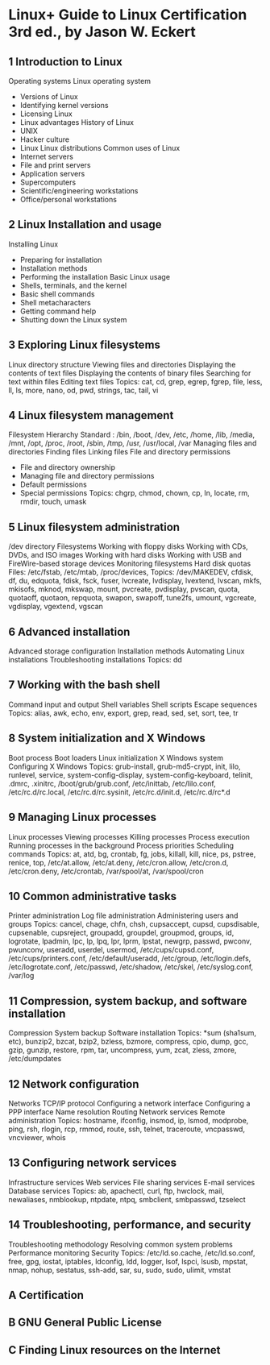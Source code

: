 # Linux+ Guide to Linux Certification 3rd ed., by Jason W. Eckert

##  1 Introduction to Linux
Operating systems
Linux operating system
  - Versions of Linux
  - Identifying kernel versions
  - Licensing Linux
  - Linux advantages
History of Linux
  - UNIX
  - Hacker culture
  - Linux
Linux distributions
Common uses of Linux
  - Internet servers
  - File and print servers
  - Application servers
  - Supercomputers
  - Scientific/engineering workstations
  - Office/personal workstations

##  2 Linux Installation and usage
Installing Linux
  - Preparing for installation
  - Installation methods
  - Performing the installation
Basic Linux usage
  - Shells, terminals, and the kernel
  - Basic shell commands
  - Shell metacharacters
  - Getting command help
  - Shutting down the Linux system

##  3 Exploring Linux filesystems
Linux directory structure
Viewing files and directories
Displaying the contents of text files
Displaying the contents of binary files
Searching for text within files
Editing text files
Topics: cat, cd, grep, egrep, fgrep, file, less, ll, ls, more, nano, od, pwd, strings, tac, tail, vi

##  4 Linux filesystem management
Filesystem Hierarchy Standard : /bin, /boot, /dev, /etc, /home, /lib, /media, /mnt, /opt, /proc, /root, /sbin, /tmp, /usr, /usr/local, /var
Managing files and directories
Finding files
Linking files
File and directory permissions
  - File and directory ownership
  - Managing file and directory permissions
  - Default permissions
  - Special permissions
Topics: chgrp, chmod, chown, cp, ln, locate, rm, rmdir, touch, umask

##  5 Linux filesystem administration
/dev directory
Filesystems
Working with floppy disks
Working with CDs, DVDs, and ISO images
Working with hard disks
Working with USB and FireWire-based storage devices
Monitoring filesystems
Hard disk quotas
Files: /etc/fstab, /etc/mtab, /proc/devices, 
Topics: /dev/MAKEDEV, cfdisk, df, du, edquota, fdisk, fsck, fuser, lvcreate, lvdisplay, lvextend, lvscan, mkfs, mkisofs, mknod, mkswap, mount, pvcreate, pvdisplay, pvscan, quota, quotaoff, quotaon, repquota, swapon, swapoff, tune2fs, umount, vgcreate, vgdisplay, vgextend, vgscan

##  6 Advanced installation
Advanced storage configuration
Installation methods
Automating Linux installations
Troubleshooting installations
Topics: dd 

##  7 Working with the bash shell
Command input and output
Shell variables
Shell scripts
Escape sequences
Topics: alias, awk, echo, env, export, grep, read, sed, set, sort, tee, tr

##  8 System initialization and X Windows
Boot process
Boot loaders
Linux initialization
X Windows system
Configuring X Windows
Topics: grub-install, grub-md5-crypt, init, lilo, runlevel, service, system-config-display, system-config-keyboard, telinit, .dmrc, .xinitrc, /boot/grub/grub.conf, /etc/inittab, /etc/lilo.conf, /etc/rc.d/rc.local, /etc/rc.d/rc.sysinit, /etc/rc.d/init.d, /etc/rc.d/rc*.d

##  9 Managing Linux processes
Linux processes
Viewing processes
Killing processes
Process execution
Running processes in the background
Process priorities
Scheduling commands
Topics: at, atd, bg, crontab, fg, jobs, killall, kill, nice, ps, pstree, renice, top, /etc/at.allow, /etc/at.deny, /etc/cron.allow, /etc/cron.d, /etc/cron.deny, /etc/crontab, /var/spool/at, /var/spool/cron

## 10 Common administrative tasks
Printer administration
Log file administration
Administering users and groups
Topics: cancel, chage, chfn, chsh, cupsaccept, cupsd, cupsdisable, cupsenable, cupsreject, groupadd, groupdel, groupmod, groups, id, logrotate, lpadmin, lpc, lp, lpq, lpr, lprm, lpstat, newgrp, passwd, pwconv, pwunconv, useradd, userdel, usermod, /etc/cups/cupsd.conf, /etc/cups/printers.conf, /etc/default/useradd, /etc/group, /etc/login.defs, /etc/logrotate.conf, /etc/passwd, /etc/shadow, /etc/skel, /etc/syslog.conf, /var/log 

## 11 Compression, system backup, and software installation
Compression
System backup
Software installation
Topics: *sum (sha1sum, etc), bunzip2, bzcat, bzip2, bzless, bzmore, compress, cpio, dump, gcc, gzip, gunzip, restore, rpm, tar, uncompress, yum, zcat, zless, zmore, /etc/dumpdates

## 12 Network configuration
Networks
TCP/IP protocol
Configuring a network interface
Configuring a PPP interface
Name resolution
Routing
Network services
Remote administration
Topics: hostname, ifconfig, insmod, ip, lsmod, modprobe, ping, rsh, rlogin, rcp, rmmod, route, ssh, telnet, traceroute, vncpasswd, vncviewer, whois

## 13 Configuring network services
Infrastructure services
Web services
File sharing services
E-mail services
Database services
Topics: ab, apachectl, curl, ftp, hwclock, mail, newaliases, nmblookup, ntpdate, ntpq, smbclient, smbpasswd, tzselect

## 14 Troubleshooting, performance, and security
Troubleshooting methodology
Resolving common system problems
Performance monitoring
Security
Topics: /etc/ld.so.cache, /etc/ld.so.conf, free, gpg, iostat, iptables, ldconfig, ldd, logger, lsof, lspci, lsusb, mpstat, nmap, nohup, sestatus, ssh-add, sar, su, sudo, sudo, ulimit, vmstat

##  A Certification
##  B GNU General Public License
##  C Finding Linux resources on the Internet
